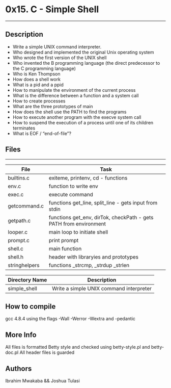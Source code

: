 # 0x15. C - Simple Shell
---
## Description
* Write a simple UNIX command interpreter.
* Who designed and implemented the original Unix operating system
* Who wrote the first version of the UNIX shell
* Who invented the B programming language (the direct predecessor to the C programming language)
* Who is Ken Thompson
* How does a shell work
* What is a pid and a ppid
* How to manipulate the environment of the current process
* What is the difference between a function and a system call
* How to create processes
* What are the three prototypes of main
* How does the shell use the PATH to find the programs
* How to execute another program with the execve system call
* How to suspend the execution of a process until one of its children terminates
* What is EOF / “end-of-file”?

## Files
---
File|Task
---|---
builtins.c | exiteme, printenv, cd - functions
env.c | function to write env
exec.c | execute command
getcommand.c | functions get_line, split_line - gets input from stdin
getpath.c | functions get_env, dirTok, checkPath - gets PATH from environment
looper.c | main loop to initiate shell
prompt.c | print prompt
shell.c | main function
shell.h | header with libraryies and prototypes
stringhelpers | functions _strcmp, _strdup _strlen

Directory Name | Description
---|---
simple_shell |Write a simple UNIX command interpreter

## How to compile
gcc 4.8.4 using the flags -Wall -Werror -Wextra and -pedantic

## More Info
All files is formatted Betty style and checked using betty-style.pl and betty-doc.pl
All header files is guarded

## Authors
Ibrahim Mwakaba && Joshua Tulasi